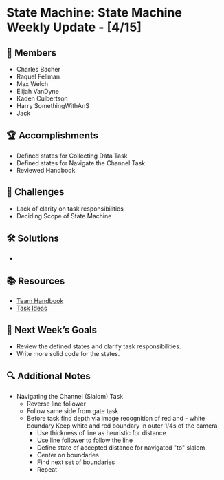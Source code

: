 # State Machine: State Machine Weekly Update - [4/15]

## 👥 Members
- Charles Bacher
- Raquel Fellman
- Max Welch
- Elijah VanDyne
- Kaden Culbertson
- Harry SomethingWithAnS
- Jack

## 🏆 Accomplishments
- Defined states for Collecting Data Task
- Defined states for Navigate the Channel Task
- Reviewed Handbook

## 🚧 Challenges
- Lack of clarity on task responsibilities
- Deciding Scope of State Machine

## 🛠 Solutions
-

## 📚 Resources
- [Team Handbook](https://robonation.gitbook.io/robosub-resources/section-3-autonomy-challenge/3.2-task-descriptions)
- [Task Ideas](https://robonation.org/app/uploads/sites/4/2025/02/Task-Ideas_RoboSub-2025.pdf)

## 🎯 Next Week’s Goals
- Review the defined states and clarify task responsibilities.
- Write more solid code for the states.

## 🔍 Additional Notes
- Navigating the Channel (Slalom) Task
    - Reverse line follower
    - Follow same side from gate task
    - Before task find depth via image recognition of red and - white boundary
    Keep white and red boundary in outer 1/4s of the camera
        - Use thickness of line as heuristic for distance
        - Use line follower to follow the line
        - Define state of accepted distance for navigated "to" slalom
        - Center on boundaries
        - Find next set of boundaries
        - Repeat
